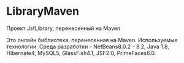 # LibraryMaven
Проект JsfLibrary, перенесенный на Maven

Это онлайн библиотека, перенесенная на Maven.
Используемые технологии: 
Среда разработки - NetBeans8.0.2 - 8.2, Java 1.8, Hibernate4, MySQL5, GlassFish4.1, JSF2.0, PrimeFaces6.0.
